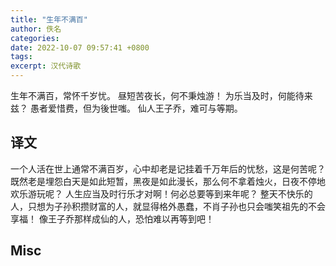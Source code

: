 ```yaml
---
title: "生年不满百"
author: 佚名
categories:
date: 2022-10-07 09:57:41 +0800
tags:
excerpt: 汉代诗歌
---
```





生年不满百，常怀千岁忧。
昼短苦夜长，何不秉烛游！
为乐当及时，何能待来兹？
愚者爱惜费，但为後世嗤。
仙人王子乔，难可与等期。

## 译文

一个人活在世上通常不满百岁，心中却老是记挂着千万年后的忧愁，这是何苦呢？
既然老是埋怨白天是如此短暂，黑夜是如此漫长，那么何不拿着烛火，日夜不停地欢乐游玩呢？
人生应当及时行乐才对啊！何必总要等到来年呢？
整天不快乐的人，只想为子孙积攒财富的人，就显得格外愚蠢，不肖子孙也只会嗤笑祖先的不会享福！
像王子乔那样成仙的人，恐怕难以再等到吧！


## Misc


